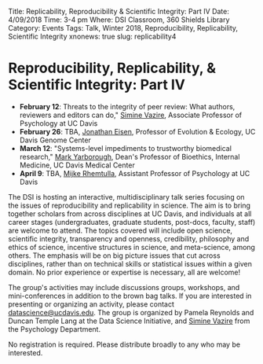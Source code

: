 Title: Replicability, Reproducibility & Scientific Integrity: Part IV
Date: 4/09/2018
Time: 3-4 pm
Where: DSI Classroom, 360 Shields Library
Category: Events
Tags: Talk, Winter 2018, Reproducibility, Replicability, Scientific Integrity
xnonews: true
slug: replicability4

# Reproducibility, Replicability, & Scientific Integrity: Part IV

* **February 12**: Threats to the integrity of peer review: What authors, reviewers and editors can do," [Simine Vazire](http://psychology.ucdavis.edu/people/svazire), Associate Professor of Psychology at UC Davis
* **February 26**: TBA, [Jonathan Eisen](http://biosci3.ucdavis.edu/Faculty/Profile/View/345), Professor of Evolution & Ecology, UC Davis Genome Center
* **March 12**: "Systems-level impediments to trustworthy biomedical research," [Mark Yarborough](http://www.ucdmc.ucdavis.edu/bioethics/ourteam/team_mark.html), Dean's Professor of Bioethics, Internal Medicine, UC Davis Medical Center
* **April 9**: TBA, [Mijke Rhemtulla](http://psychology.ucdavis.edu/people/mijke), Assistant Professor of Psychology at UC Davis

The DSI is hosting an interactive, multidisciplinary talk series focusing on the issues of reproducibility and replicability in science. The aim is to bring together scholars from across disciplines at UC Davis, and individuals at all career stages (undergraduates, graduate students, post-docs, faculty, staff) are welcome to attend. The topics covered will include open science, scientific integrity, transparency and openness, credibility, philosophy and ethics of science, incentive structures in science, and meta-science, among others. The emphasis will be on big picture issues that cut across disciplines, rather than on technical skills or statistical issues within a given domain.  No prior experience or expertise is necessary, all are welcome!

The group's activities may include discussions groups, workshops, and mini-conferences in addition to the brown bag talks.  If you are interested in presenting or organizing an activity, please contact [datascience@ucdavis.edu](mailto:datascience@ucdavis.edu). The group is organized by Pamela Reynolds and Duncan Temple Lang at the Data Science Initiative, and [Simine Vazire](http://psychology.ucdavis.edu/people/svazire) from the Psychology Department.

No registration is required. Please distribute broadly to any who may be interested.
